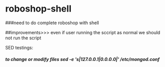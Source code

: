 # roboshop-shell
###need to do complete roboshop with shell

##improvements>>> even if user running the sccript as normal we should not run the 
script


SED testings:

##### to change or modify files sed -e 's|127.0.0.1|0.0.0.0|' /etc/mongod.conf
